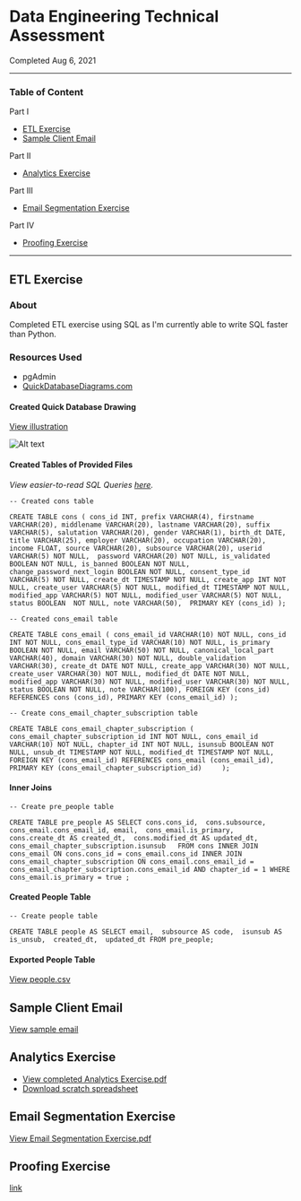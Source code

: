 # Data Engineering Technical Assessment
Completed Aug 6, 2021

---
### Table of Content

Part I
- [ETL Exercise](#etl-exercise)
- [Sample Client Email](#sample-client-email)

Part II
- [Analytics Exercise](#analytics-exercise)

Part III
- [Email Segmentation Exercise](#email-segmentation-exercise)

Part IV
- [Proofing Exercise](#proofing-exercise)

---

## ETL Exercise

### About
Completed ETL exercise using SQL as I'm currently able to write SQL faster than Python. 

### Resources Used
- pgAdmin
- [QuickDatabaseDiagrams.com](https://www.quickdatabasediagrams.com/) 

#### Created Quick Database Drawing

[View illustration](https://github.com/AnonApplicant/Assessment/blob/17b39860bb088dc9e088cf5f4e827b72238fb00f/ETL_Quick_Database_Drawing.png)

![Alt text](https://github.com/AnonApplicant/Assessment/blob/17b39860bb088dc9e088cf5f4e827b72238fb00f/ETL_Quick_Database_Drawing.png)

#### Created Tables of Provided Files

_View easier-to-read SQL Queries [here](https://github.com/AnonApplicant/Assessment/blob/46e71ca437f7548224420dabb07b0cc768f1175f/sql_queries.sql)._

`-- Created cons table`

`CREATE TABLE cons (
	cons_id INT,
	prefix VARCHAR(4),
	firstname VARCHAR(20),
	middlename VARCHAR(20),
	lastname VARCHAR(20),
	suffix VARCHAR(5),
	salutation VARCHAR(20),
	gender VARCHAR(1),
	birth_dt DATE,
	title VARCHAR(25),
	employer VARCHAR(20),
	occupation VARCHAR(20),
	income FLOAT,
	source VARCHAR(20),
	subsource VARCHAR(20),
	userid VARCHAR(5) NOT NULL, 
	password VARCHAR(20) NOT NULL,
	is_validated BOOLEAN NOT NULL,
	is_banned BOOLEAN NOT NULL,
	change_password_next_login BOOLEAN NOT NULL,
	consent_type_id VARCHAR(5) NOT NULL,
	create_dt TIMESTAMP NOT NULL,
	create_app INT NOT NULL,
	create_user VARCHAR(5) NOT NULL,
	modified_dt TIMESTAMP NOT NULL,
	modified_app VARCHAR(5) NOT NULL,
	modified_user VARCHAR(5) NOT NULL,
	status BOOLEAN  NOT NULL,
	note VARCHAR(50), 
  PRIMARY KEY (cons_id)
);`

`-- Created cons_email table`

`CREATE TABLE cons_email (
	cons_email_id VARCHAR(10) NOT NULL,
	cons_id INT NOT NULL,
	cons_email_type_id VARCHAR(10) NOT NULL,
	is_primary BOOLEAN NOT NULL,
	email VARCHAR(50) NOT NULL,
	canonical_local_part VARCHAR(40),
	domain VARCHAR(30) NOT NULL,
	double_validation VARCHAR(30),
	create_dt DATE NOT NULL,
	create_app VARCHAR(30) NOT NULL,
	create_user VARCHAR(30) NOT NULL,
	modified_dt DATE NOT NULL,
	modified_app VARCHAR(30) NOT NULL,
	modified_user VARCHAR(30) NOT NULL,
	status BOOLEAN NOT NULL,
	note VARCHAR(100),
	FOREIGN KEY (cons_id) REFERENCES cons (cons_id),
	PRIMARY KEY (cons_email_id)
);`

`-- Create cons_email_chapter_subscription table`

`CREATE TABLE cons_email_chapter_subscription (
	cons_email_chapter_subscription_id INT NOT NULL,
	cons_email_id VARCHAR(10) NOT NULL,
	chapter_id INT NOT NULL,
	isunsub BOOLEAN NOT NULL,
	unsub_dt TIMESTAMP NOT NULL,
	modified_dt TIMESTAMP NOT NULL,
FOREIGN KEY (cons_email_id) REFERENCES cons_email (cons_email_id),
PRIMARY KEY (cons_email_chapter_subscription_id)	
);`

#### Inner Joins

`-- Create pre_people table`

`CREATE TABLE pre_people AS
SELECT cons.cons_id, 
cons.subsource, 
cons_email.cons_email_id, email, 
cons_email.is_primary, 
cons.create_dt AS created_dt, 
cons.modified_dt AS updated_dt, 
cons_email_chapter_subscription.isunsub  
FROM cons
INNER JOIN cons_email
ON cons.cons_id = cons_email.cons_id
INNER JOIN cons_email_chapter_subscription
ON cons_email.cons_email_id = cons_email_chapter_subscription.cons_email_id AND chapter_id = 1
WHERE cons_email.is_primary = true
;`

#### Created People Table

`-- Create people table`

`CREATE TABLE people AS
SELECT email, 
subsource AS code, 
isunsub AS is_unsub, 
created_dt, 
updated_dt FROM pre_people;`

#### Exported People Table
[View people.csv](https://github.com/AnonApplicant/Assessment/blob/0359ad6e97d2076b46ce13196d139a5722fb68ce/people.csv)

## Sample Client Email

[View sample email]()

## Analytics Exercise

- [View completed Analytics Exercise.pdf]()
- [Download scratch spreadsheet](https://github.com/AnonApplicant/Assessment/blob/80700a6c8a964936190c395630c69a57e6a80be1/Analytics%20Exercise_Work.xlsx)

## Email Segmentation Exercise

[View Email Segmentation Exercise.pdf](https://github.com/AnonApplicant/Assessment/blob/19647e5dfb1d45fa9d78be709e5fe3b893ddf362/Segmentation%20Quality%20Assurance%20Exercise.pdf)

## Proofing Exercise

[link]()
